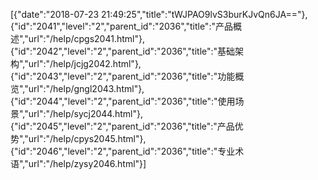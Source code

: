 [{"date":"2018-07-23 21:49:25","title":"tWJPAO9lvS3burKJvQn6JA=="},{"id":"2041","level":"2","parent_id":"2036","title":"产品概述","url":"/help/cpgs2041.html"},{"id":"2042","level":"2","parent_id":"2036","title":"基础架构","url":"/help/jcjg2042.html"},{"id":"2043","level":"2","parent_id":"2036","title":"功能概览","url":"/help/gngl2043.html"},{"id":"2044","level":"2","parent_id":"2036","title":"使用场景","url":"/help/sycj2044.html"},{"id":"2045","level":"2","parent_id":"2036","title":"产品优势","url":"/help/cpys2045.html"},{"id":"2046","level":"2","parent_id":"2036","title":"专业术语","url":"/help/zysy2046.html"}]